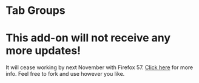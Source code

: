 # Tab Groups

# This add-on will not receive any more updates!
It will cease working by next November with Firefox 57. <a href="http://fasezero.com/lastnotice.html">Click here</a> for more info. Feel free to fork and use however you like.
